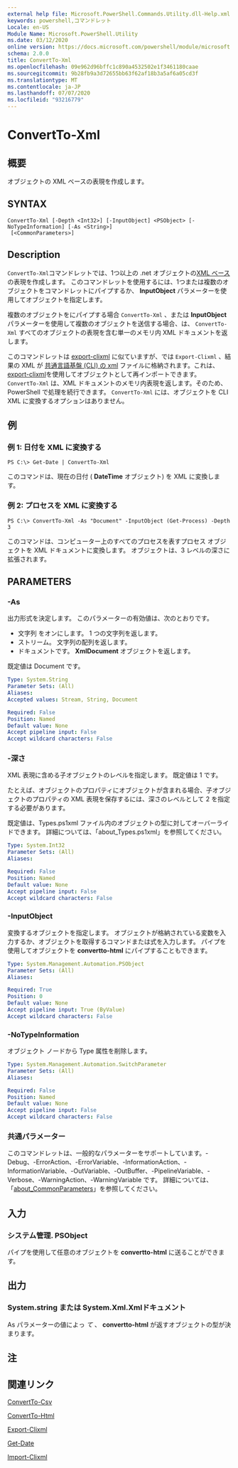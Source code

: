 ```yaml
---
external help file: Microsoft.PowerShell.Commands.Utility.dll-Help.xml
keywords: powershell,コマンドレット
Locale: en-US
Module Name: Microsoft.PowerShell.Utility
ms.date: 03/12/2020
online version: https://docs.microsoft.com/powershell/module/microsoft.powershell.utility/convertto-xml?view=powershell-6&WT.mc_id=ps-gethelp
schema: 2.0.0
title: ConvertTo-Xml
ms.openlocfilehash: 09e962d96bffc1c890a4532502e1f3461180caae
ms.sourcegitcommit: 9b28fb9a3d72655bb63f62af18b3a5af6a05cd3f
ms.translationtype: MT
ms.contentlocale: ja-JP
ms.lasthandoff: 07/07/2020
ms.locfileid: "93216779"
---
```

# ConvertTo-Xml

## 概要
オブジェクトの XML ベースの表現を作成します。

## SYNTAX

```
ConvertTo-Xml [-Depth <Int32>] [-InputObject] <PSObject> [-NoTypeInformation] [-As <String>]
 [<CommonParameters>]
```

## Description

`ConvertTo-Xml`コマンドレットでは、1つ以上の .net オブジェクトの[XML ベース](/dotnet/api/system.xml.xmldocument)の表現を作成します。 このコマンドレットを使用するには、1つまたは複数のオブジェクトをコマンドレットにパイプするか、 **InputObject** パラメーターを使用してオブジェクトを指定します。

複数のオブジェクトをにパイプする場合 `ConvertTo-Xml` 、または **InputObject** パラメーターを使用して複数のオブジェクトを送信する場合、は、 `ConvertTo-Xml` すべてのオブジェクトの表現を含む単一のメモリ内 XML ドキュメントを返します。

このコマンドレットは [export-clixml](./Export-Clixml.md) に似ていますが、では `Export-Clixml` 、結果の XML が [共通言語基盤 (CLI) の xml](https://www.ecma-international.org/publications/standards/Ecma-335.htm) ファイルに格納されます。これは、 [export-clixml](./Import-Clixml.md)を使用してオブジェクトとして再インポートできます。 `ConvertTo-Xml` は、XML ドキュメントのメモリ内表現を返します。そのため、PowerShell で処理を続行できます。 `ConvertTo-Xml` には、オブジェクトを CLI XML に変換するオプションはありません。

## 例

### 例 1: 日付を XML に変換する

```
PS C:\> Get-Date | ConvertTo-Xml
```

このコマンドは、現在の日付 ( **DateTime** オブジェクト) を XML に変換します。

### 例 2: プロセスを XML に変換する

```
PS C:\> ConvertTo-Xml -As "Document" -InputObject (Get-Process) -Depth 3
```

このコマンドは、コンピューター上のすべてのプロセスを表すプロセス オブジェクトを XML ドキュメントに変換します。 オブジェクトは、3 レベルの深さに拡張されます。

## PARAMETERS

### -As

出力形式を決定します。
このパラメーターの有効値は、次のとおりです。

- 文字列 をオンにします。
1 つの文字列を返します。
- ストリーム。
文字列の配列を返します。
- ドキュメントです。
**XmlDocument** オブジェクトを返します。

既定値は Document です。

```yaml
Type: System.String
Parameter Sets: (All)
Aliases:
Accepted values: Stream, String, Document

Required: False
Position: Named
Default value: None
Accept pipeline input: False
Accept wildcard characters: False
```

### -深さ

XML 表現に含める子オブジェクトのレベルを指定します。 既定値は 1 です。

たとえば、オブジェクトのプロパティにオブジェクトが含まれる場合、子オブジェクトのプロパティの XML 表現を保存するには、深さのレベルとして 2 を指定する必要があります。

既定値は、Types.ps1xml ファイル内のオブジェクトの型に対してオーバーライドできます。 詳細については、「about_Types.ps1xml」を参照してください。

```yaml
Type: System.Int32
Parameter Sets: (All)
Aliases:

Required: False
Position: Named
Default value: None
Accept pipeline input: False
Accept wildcard characters: False
```

### -InputObject

変換するオブジェクトを指定します。 オブジェクトが格納されている変数を入力するか、オブジェクトを取得するコマンドまたは式を入力します。 パイプを使用してオブジェクトを **convertto-html** にパイプすることもできます。

```yaml
Type: System.Management.Automation.PSObject
Parameter Sets: (All)
Aliases:

Required: True
Position: 0
Default value: None
Accept pipeline input: True (ByValue)
Accept wildcard characters: False
```

### -NoTypeInformation

オブジェクト ノードから Type 属性を削除します。

```yaml
Type: System.Management.Automation.SwitchParameter
Parameter Sets: (All)
Aliases:

Required: False
Position: Named
Default value: None
Accept pipeline input: False
Accept wildcard characters: False
```

### 共通パラメーター

このコマンドレットは、一般的なパラメーターをサポートしています。-Debug、-ErrorAction、-ErrorVariable、-InformationAction、-InformationVariable、-OutVariable、-OutBuffer、-PipelineVariable、-Verbose、-WarningAction、-WarningVariable です。 詳細については、「[about_CommonParameters](https://go.microsoft.com/fwlink/?LinkID=113216)」を参照してください。

## 入力

### システム管理. PSObject

パイプを使用して任意のオブジェクトを **convertto-html** に送ることができます。

## 出力

### System.string または System.Xml.Xmlドキュメント

As パラメーターの値によっ *て* 、 **convertto-html** が返すオブジェクトの型が決まります。

## 注

## 関連リンク

[ConvertTo-Csv](ConvertTo-Csv.md)

[ConvertTo-Html](ConvertTo-Html.md)

[Export-Clixml](Export-Clixml.md)

[Get-Date](Get-Date.md)

[Import-Clixml](Import-Clixml.md)
